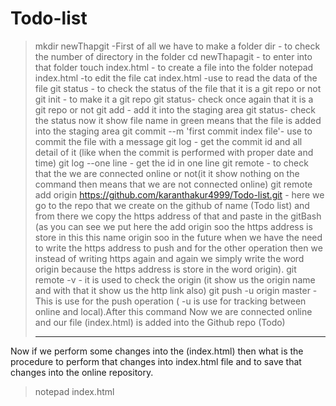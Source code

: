# Todo-list
> mkdir newThapgit -First of all we have to make a folder 
> dir - to check the number of directory in the folder
> cd newThapagit - to enter into that folder
> touch index.html - to create a file into the folder
> notepad index.html -to edit the file 
> cat index.html -use to read the data of the file 
> git status - to check the status of the file that it is a git repo or not
> git init - to make it a git repo
> git status- check once again that it is a git repo or not
> git add - add it into the staging area 
> git status- check the status now it show file name in green means that the file is added into the staging area
> git commit --m 'first commit index file'- use to commit the file with a message
> git log - get the commit id and all detail of it (like when the commit is performed with proper date and time)
> git log --one line - get the id in one line
> git remote - to check that the we are connected online or not(it it show nothing on the command then means that we are not connected online)
git remote add origin https://github.com/karanthakur4999/Todo-list.git  -   here we go to the repo that we create on the github of name  (Todo list) and from there we copy the https address of that and paste in the gitBash (as you can see we put here the add origin soo the https address is store in this this name origin soo in the future when we have the need to write the https address to push and for the other operation then we instead of writing https again and again we simply write the word origin because the https address is store in the word origin).
>git remote -v - it is used to check the origin (it show us the origin name and with that it show  us the http link also)
>git push -u origin master - This is use for the push operation ( -u is use for  tracking between online and local).After this command Now we are connected online and our file (index.html) is added into the Github repo (Todo)
>___________________________________________________________________________________
Now if we perform some changes into the (index.html) then what is the procedure to perform that changes into index.html file and to save that changes into the online repository.
>notepad index.html
